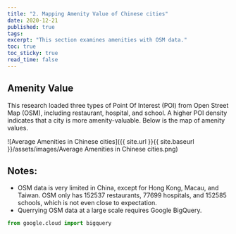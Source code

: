 ```yaml
---
title: "2. Mapping Amenity Value of Chinese cities"
date: 2020-12-21
published: true
tags: 
excerpt: "This section examines amenities with OSM data."
toc: true
toc_sticky: true
read_time: false
---
```


## Amenity Value

This research loaded three types of Point Of Interest (POI) from Open Street Map (OSM), including restaurant, hospital, and school. A higher POI density indicates that a city is  more amenity-valuable. Below is the map of amenity values.

![Average Amenities in Chinese cities]({{ site.url }}{{ site.baseurl }}/assets/images/Average Amenities in Chinese cities.png)

## Notes:
- OSM data is very limited in China, except for Hong Kong, Macau, and Taiwan. OSM only has 152537 restaurants, 77699 hospitals, and 152585 schools, which is not even close to expectation.
- Querrying OSM data at a large scale requires Google BigQuery.

```python
from google.cloud import bigquery
```
